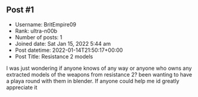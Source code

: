 ## Post #1
- Username: BritEmpire09
- Rank: ultra-n00b
- Number of posts: 1
- Joined date: Sat Jan 15, 2022 5:44 am
- Post datetime: 2022-01-14T21:50:17+00:00
- Post Title: Resistance 2 models

I was just wondering if anyone knows of any way or anyone who owns any extracted models of the weapons from resistance 2? been wanting to have a playa round with them in blender. If anyone could help me id greatly appreciate it

